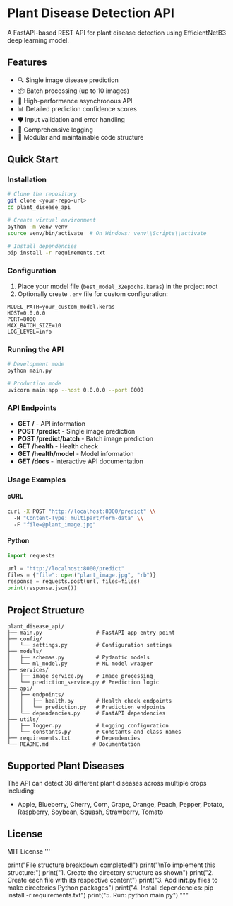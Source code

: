 # Plant Disease Detection API

A FastAPI-based REST API for plant disease detection using EfficientNetB3 deep learning model.

## Features

- 🔍 Single image disease prediction
- 📦 Batch processing (up to 10 images)
- 🚀 High-performance asynchronous API
- 📊 Detailed prediction confidence scores
- 🛡️ Input validation and error handling
- 📝 Comprehensive logging
- 🔧 Modular and maintainable code structure

## Quick Start

### Installation

```bash
# Clone the repository
git clone <your-repo-url>
cd plant_disease_api

# Create virtual environment
python -m venv venv
source venv/bin/activate  # On Windows: venv\\Scripts\\activate

# Install dependencies
pip install -r requirements.txt
```

### Configuration

1. Place your model file (`best_model_32epochs.keras`) in the project root
2. Optionally create `.env` file for custom configuration:

```env
MODEL_PATH=your_custom_model.keras
HOST=0.0.0.0
PORT=8000
MAX_BATCH_SIZE=10
LOG_LEVEL=info
```

### Running the API

```bash
# Development mode
python main.py

# Production mode
uvicorn main:app --host 0.0.0.0 --port 8000
```

### API Endpoints

- **GET /** - API information
- **POST /predict** - Single image prediction
- **POST /predict/batch** - Batch image prediction
- **GET /health** - Health check
- **GET /health/model** - Model information
- **GET /docs** - Interactive API documentation

### Usage Examples

#### cURL

```bash
curl -X POST "http://localhost:8000/predict" \\
  -H "Content-Type: multipart/form-data" \\
  -F "file=@plant_image.jpg"
```

#### Python

```python
import requests

url = "http://localhost:8000/predict"
files = {"file": open("plant_image.jpg", "rb")}
response = requests.post(url, files=files)
print(response.json())
```

## Project Structure

```
plant_disease_api/
├── main.py                 # FastAPI app entry point
├── config/
│   └── settings.py         # Configuration settings
├── models/
│   ├── schemas.py          # Pydantic models
│   └── ml_model.py         # ML model wrapper
├── services/
│   ├── image_service.py    # Image processing
│   └── prediction_service.py # Prediction logic
├── api/
│   ├── endpoints/
│   │   ├── health.py       # Health check endpoints
│   │   └── prediction.py   # Prediction endpoints
│   └── dependencies.py     # FastAPI dependencies
├── utils/
│   ├── logger.py           # Logging configuration
│   └── constants.py        # Constants and class names
├── requirements.txt        # Dependencies
└── README.md              # Documentation
```

## Supported Plant Diseases

The API can detect 38 different plant diseases across multiple crops including:

- Apple, Blueberry, Cherry, Corn, Grape, Orange, Peach, Pepper, Potato, Raspberry, Soybean, Squash, Strawberry, Tomato

## License

MIT License
'''

print("File structure breakdown completed!")
print("\\nTo implement this structure:")
print("1. Create the directory structure as shown")
print("2. Create each file with its respective content")
print("3. Add **init**.py files to make directories Python packages")
print("4. Install dependencies: pip install -r requirements.txt")
print("5. Run: python main.py")
"""
